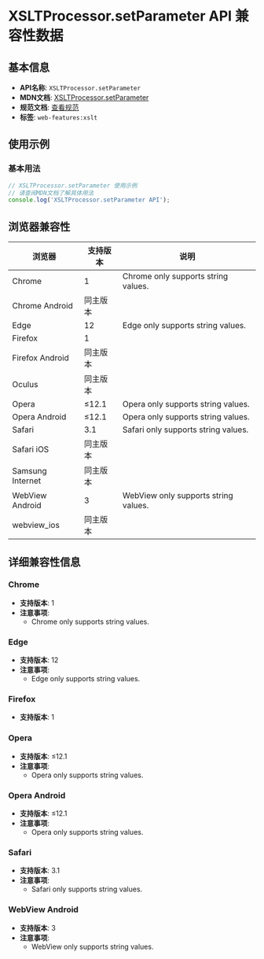 # XSLTProcessor.setParameter API 兼容性数据

## 基本信息

- **API名称**: `XSLTProcessor.setParameter`
- **MDN文档**: [XSLTProcessor.setParameter](https://developer.mozilla.org/docs/Web/API/XSLTProcessor/setParameter)
- **规范文档**: [查看规范](https://dom.spec.whatwg.org/#dom-xsltprocessor-setparameter)
- **标签**: `web-features:xslt`

## 使用示例

### 基本用法

```javascript
// XSLTProcessor.setParameter 使用示例
// 请查阅MDN文档了解具体用法
console.log('XSLTProcessor.setParameter API');
```

## 浏览器兼容性

| 浏览器 | 支持版本 | 说明 |
|--------|----------|------|
| Chrome | 1 | Chrome only supports string values. |
| Chrome Android | 同主版本 |  |
| Edge | 12 | Edge only supports string values. |
| Firefox | 1 |  |
| Firefox Android | 同主版本 |  |
| Oculus | 同主版本 |  |
| Opera | ≤12.1 | Opera only supports string values. |
| Opera Android | ≤12.1 | Opera only supports string values. |
| Safari | 3.1 | Safari only supports string values. |
| Safari iOS | 同主版本 |  |
| Samsung Internet | 同主版本 |  |
| WebView Android | 3 | WebView only supports string values. |
| webview_ios | 同主版本 |  |

## 详细兼容性信息

### Chrome

- **支持版本**: 1
- **注意事项**:
  - Chrome only supports string values.

### Edge

- **支持版本**: 12
- **注意事项**:
  - Edge only supports string values.

### Firefox

- **支持版本**: 1

### Opera

- **支持版本**: ≤12.1
- **注意事项**:
  - Opera only supports string values.

### Opera Android

- **支持版本**: ≤12.1
- **注意事项**:
  - Opera only supports string values.

### Safari

- **支持版本**: 3.1
- **注意事项**:
  - Safari only supports string values.

### WebView Android

- **支持版本**: 3
- **注意事项**:
  - WebView only supports string values.

